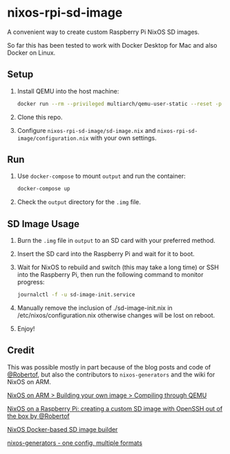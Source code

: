 # nixos-rpi-sd-image

A convenient way to create custom Raspberry Pi NixOS SD images.

So far this has been tested to work with Docker Desktop for Mac and also Docker
on Linux.

## Setup

1.  Install QEMU into the host machine:

    ```sh
    docker run --rm --privileged multiarch/qemu-user-static --reset -p yes
    ```

2.  Clone this repo.

3.  Configure `nixos-rpi-sd-image/sd-image.nix` and
    `nixos-rpi-sd-image/configuration.nix` with your own settings.

## Run

1.  Use `docker-compose` to mount `output` and run the container:

    ```sh
    docker-compose up
    ```

2.  Check the `output` directory for the `.img` file.

## SD Image Usage

1.  Burn the `.img` file in `output` to an SD card with your preferred method.

2.  Insert the SD card into the Raspberry Pi and wait for it to boot.

3.  Wait for NixOS to rebuild and switch (this may take a long time) or SSH into
    the Raspberry Pi, then run the following command to monitor progress:

    ```sh
    journalctl -f -u sd-image-init.service
    ```

4.  Manually remove the inclusion of ./sd-image-init.nix in /etc/nixos/configuration.nix otherwise changes will be lost on reboot.
5.  Enjoy!

## Credit

This was possible mostly in part because of the blog posts and code of
[@Robertof][], but also the contributors to `nixos-generators` and the wiki for
NixOS on ARM.

[NixOS on ARM > Building your own image > Compiling through QEMU][]

[NixOS on a Raspberry Pi: creating a custom SD image with OpenSSH out of the box by @Robertof][]

[NixOS Docker-based SD image builder][]

[nixos-generators - one config, multiple formats][]

[@robertof]: https://github.com/Robertof
[nixos on arm > building your own image > compiling through qemu]: https://nixos.wiki/wiki/NixOS_on_ARM#Compiling_through_QEMU
[nixos on a raspberry pi: creating a custom sd image with openssh out of the box by @robertof]: https://rbf.dev/blog/2020/05/custom-nixos-build-for-raspberry-pis/
[nixos docker-based sd image builder]: https://github.com/Robertof/nixos-docker-sd-image-builder
[nixos-generators - one config, multiple formats]: https://github.com/nix-community/nixos-generators
